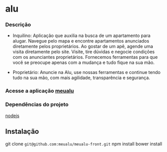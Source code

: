 # alu

### Descrição
* Inquilino:
Aplicação que auxilia na busca de um apartamento para alugar.
Navegue pelo mapa e encontre apartamentos anunciados diretamente pelos proprietários.
Ao gostar de um apê, agende uma visita diretamente pelo site.
Visite, tire dúvidas e negocie condições com os anunciantes proprietários. Fornecemos ferramentas para que você se preocupe apenas com a mudança e tudo fique na sua mão.

* Proprietário:
Anuncie na Alu, use nossas ferramentas e continue tendo tudo na sua mão, com mais agilidade, transparência e segurança.

### Acesse a aplicação [meualu](http://meualu.com/#!/)

### Dependências do projeto

[nodejs](https://nodejs.org/en/download/ "Download nodejs")

## Instalação

git clone `git@github.com:meualu/meualu-front.git`
npm install
bower install
